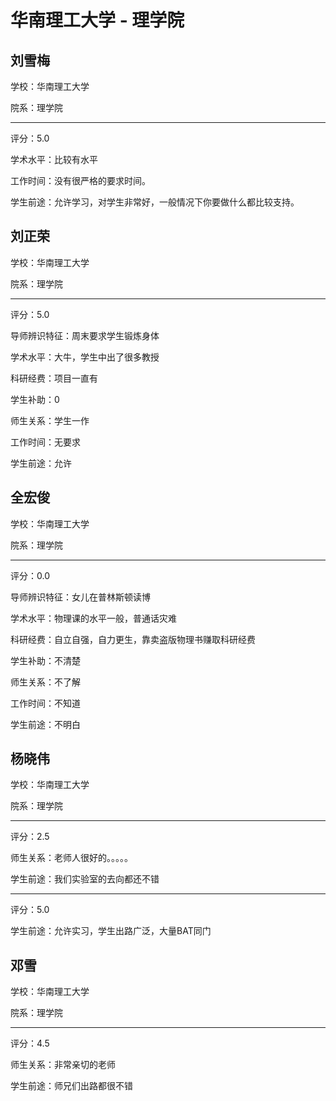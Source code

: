 # 华南理工大学 - 理学院

## 刘雪梅

学校：华南理工大学

院系：理学院

* * *

评分：5.0

学术水平：比较有水平

工作时间：没有很严格的要求时间。

学生前途：允许学习，对学生非常好，一般情况下你要做什么都比较支持。

## 刘正荣

学校：华南理工大学

院系：理学院

* * *

评分：5.0

导师辨识特征：周末要求学生锻炼身体

学术水平：大牛，学生中出了很多教授

科研经费：项目一直有

学生补助：0

师生关系：学生一作

工作时间：无要求

学生前途：允许

## 全宏俊

学校：华南理工大学

院系：理学院

* * *

评分：0.0

导师辨识特征：女儿在普林斯顿读博

学术水平：物理课的水平一般，普通话灾难

科研经费：自立自强，自力更生，靠卖盗版物理书赚取科研经费

学生补助：不清楚

师生关系：不了解

工作时间：不知道

学生前途：不明白

## 杨晓伟

学校：华南理工大学

院系：理学院

* * *

评分：2.5

师生关系：老师人很好的。。。。。

学生前途：我们实验室的去向都还不错

* * *

评分：5.0

学生前途：允许实习，学生出路广泛，大量BAT同门

## 邓雪

学校：华南理工大学

院系：理学院

* * *

评分：4.5

师生关系：非常亲切的老师

学生前途：师兄们出路都很不错